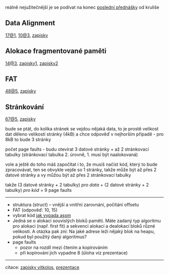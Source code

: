 reálně nejužitečnější je se podívat na konec [poslední přednášky](https://cunicz.sharepoint.com/sites/NSWI170PCSystems/_layouts/15/stream.aspx?id=%2Fsites%2FNSWI170PCSystems%2FShared%20Documents%2Fvideo%2D2025%2F2025%2D05%2D22%2Dpara%2Den%2Emp4&ga=1&referrer=StreamWebApp%2EWeb&referrerScenario=AddressBarCopied%2Eview%2E7c8b9453%2Dd21b%2D490b%2Daba0%2D7b632ba82cc8) od kruliše

## Data Alignment 

[17@1](https://cunicz.sharepoint.com/:p:/s/NSWI170PCSystems/EfriQYchYz5IoaT6MDFGQvcBa-A-p0U_ZQAtCMvktLzO3g?e=ayym1t&nav=eyJzSWQiOjI5NiwiY0lkIjozMjU0MTgxMDI4fQ), 
[10@3](https://cunicz.sharepoint.com/:p:/s/NSWI170PCSystems/EXTMToPy4y1Pg1qjcAxtyxwBglrMgcGdxXJXiAyeyheg9A?e=iMkP6f&nav=eyJzSWQiOjI2MywiY0lkIjoxMzA2NDU3OTV9), [zapisky](250326.md#data-alignment)


## Alokace fragmentované paměti

[14@3](https://cunicz.sharepoint.com/:p:/s/NSWI170PCSystems/EXTMToPy4y1Pg1qjcAxtyxwBglrMgcGdxXJXiAyeyheg9A?e=XGlcPy&nav=eyJzSWQiOjI2NiwiY0lkIjozNjk5MzI4ODN9), [zapisky1](250326.md#Alokační-algoritmy), [zapisky2](250402.md#pameti,-furt)


## FAT

[48@5](https://cunicz.sharepoint.com/:p:/s/NSWI170PCSystems/EcegExT3UclFiszQ0PLqWM4B26DDW76aqwy4UKHSlVGNkw?e=7Dc6Ea&nav=eyJzSWQiOjMwNSwiY0lkIjozNDM3MzMzMjQ4fQ), [zapisky](250507.md#FAT-bude-v-testu)

## Stránkování

[67@5](https://cunicz.sharepoint.com/:p:/s/NSWI170PCSystems/EcegExT3UclFiszQ0PLqWM4B26DDW76aqwy4UKHSlVGNkw?e=xv9CDI&nav=eyJzSWQiOjMxMSwiY0lkIjo2MjAwMTQ0NjR9), [zapisky](250514.md#stránkování)

bude se ptát, do kolika stránek se vejdou nějaká data, to je prostě velikost dat děleno velikostí stránky (4kB) a chce odpověď v nejhorším případě - pro 8kB to bude 3 stránky

počet page faults - budu otevírat 3 datové stránky + až 2 stránkovací tabulky (stránkovací tabulka 2. úrovně, 1. musí být naalokovaná)

vole a ještě do toho máš započítat i to, že musíš načíst kód, který to bude zpracovávat, ten se obvykle vejde so 1 stránky, takže může být až přes 2 datové stránky a vy můžou být až přes 2 stránkovací tabulky

takže (3 datové stránky + 2 tabulky) *pro data* + (2 datové stránky +  2 tabulky) *pro kód* = 9 page faults

---
- struktura (struct) – vnější a vnitřní zarovnání, počítání offsetu
- FAT (odpověď: 10, 15)
- vybrat kód [jak vypada assm](250312.md#jak-vypadá-instrukce:)
- Jedná se o alokaci souvislých bloků paměti. Máte zadaný typ algoritmu pro alokaci (např. first fit) a sekvenci alokací a dealokací bloků různé velikosti. A otázka pak zní: Na jaké adrese leží nějaký blok na heapu, pokud byl použitý daný algoritmus?
- page faults
	- pozor na rozdíl mezi čtením a kopírováním
	- při kopírování jich vypadne 8 (úloha viz prezentace)

---

citace: [zapisky vitkolos](https://github.com/vitkolos/notes-ipp/blob/main/semestr2/pocitacove-systemy/systemy-prednaska.md),
[prezentace](https://www.ksi.mff.cuni.cz/teaching/nswi170-web/pages/lectures)

